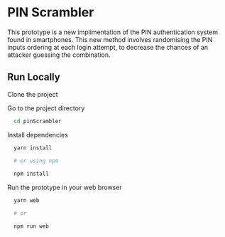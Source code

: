 
# PIN Scrambler

This prototype is a new implimentation of the PIN authentication system found in smartphones. This new method involves randomising the PIN inputs ordering at each login attempt, to decrease the chances of an attacker guessing the combination.

## Run Locally

Clone the project

Go to the project directory

```bash
  cd pinScrambler
```

Install dependencies

```bash
  yarn install
  
  # or using npm

  npm install 
```

Run the prototype in your web browser

```bash
  yarn web

  # or

  npm run web
```

